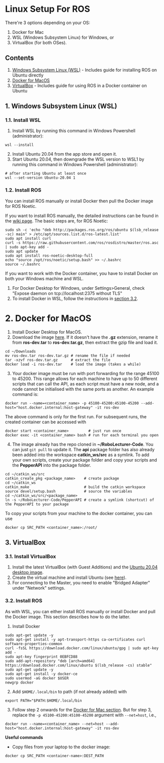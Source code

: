 # Linux Setup For ROS
There're 3 options depending on your OS: 
1. Docker for Mac
2. WSL (Windows Subsystem Linux) for Windows, or 
3. VirtualBox (for both OSes).

## Contents
1. [Windows Subsystem Linux (WSL)](#1-windows-subsystem-linux-wsl) - Includes guide for installing ROS on Ubuntu directly
2. [Docker for MacOS](#2-docker-for-macos)
3. [VirtualBox](#3-virtualbox) - Includes guide for using ROS in a Docker container on Ubuntu

## 1. Windows Subsystem Linux (WSL)
### 1.1. Install WSL
1. Install WSL by running this command in Windows Powershell (administrator):
```
wsl --install
```
2. Install Ubuntu 20.04 from the app store and open it.
3. Start Ubuntu 20.04, then downgrade the WSL version to WSL1 by running this command in Windows Powershell (administrator):
```
# after starting Ubuntu at least once
wsl --set-version Ubuntu-20.04 1
```

### 1.2. Install ROS
You can install ROS manually or install Docker then pull the Docker image for ROS Noetic.

If you want to install ROS manually, the detailed instructions can be found in the [wiki page](http://wiki.ros.org/noetic/Installation/Ubuntu). The basic steps are, for ROS Noetic:
```
sudo sh -c 'echo "deb http://packages.ros.org/ros/ubuntu $(lsb_release -sc) main" > /etc/apt/sources.list.d/ros-latest.list'
sudo apt install curl
curl -s https://raw.githubusercontent.com/ros/rosdistro/master/ros.asc | sudo apt-key add -
sudo apt update
sudo apt install ros-noetic-desktop-full
echo "source /opt/ros/noetic/setup.bash" >> ~/.bashrc
source ~/.bashrc
```

If you want to work with the Docker container, you have to install Docker on both your Windows machine and WSL.
1. For Docker Desktop for Windows, under Settings>General, check "Expose daemon on tcp://localhost:2375 without TLS"
2. To install Docker in WSL, follow the instructions in [section 3.2](#32-install-ros).

# 2. Docker for MacOS
1. Install Docker Desktop for MacOS.
2. Download the image [here](https://imperiallondon-my.sharepoint.com/:f:/g/personal/rcc22_ic_ac_uk/ErFCcfyKCCNFlZ81R5T2wsMBZ_YBO-EgddnCDjM6Fsgfiw?e=irSsJh). If it doesn't have the **.gz** extension, rename it from **ros-dev.tar** to **ros-dev.tar.gz**, then extract the gzip file and load it.
```
cd ~/Downloads
mv ros-dev.tar ros-dev.tar.gz # rename the file if needed
tar -xzvf ros-dev.tar.gz      # extract the file
docker load -i ros-dev.tar    # load the image (takes a while)
```
3. Your docker image must be run with port forwarding for the range 45100 to 45200. This range allows for each machine to have up to 50 different scripts that can call the API, as each script must have a new node, and a node cannot be initialised with the same ports as another. An example command is:
```
docker run --name=<container_name> -p 45100-45200:45100-45200 --add-host="host.docker.internal:host-gateway" -it ros-dev
```
The above command is only for the first run. For subsequent runs, the created container can be accessed with
```
docker start <container_name>         # just run once
docker exec -it <container_name> bash # run for each terminal you open
```
4. The image already has the repo cloned in **~/RoboLecturer-Code**. You can just ```git pull``` to update it. The **api** package folder has also already been added into the workspace **catkin_ws/src** as a symlink. To add your own scripts, create your package folder and copy your scripts and the **PepperAPI** into the package folder.
```
cd ~/catkin_ws/src
catkin_create_pkg <package_name>    # create package
cd ~/catkin_ws
catkin_make                         # build the catkin workspace
source devel/setup.bash             # source the variables
cd ~/catkin_ws/src/<package_name>
ln -s ~/RoboLecturer-Code/PepperAPI # create a symlink (shortcut) of the PepperAPI to your package
```

To copy your scripts from your machine to the docker container, you can use
```
docker cp SRC_PATH <container_name>:/root/
```

## 3. VirtualBox
### 3.1. Install VirtualBox
1. Install the latest VirtualBox (with Guest Additions) and the [Ubuntu 20.04 desktop image](https://releases.ubuntu.com/20.04.5/).
2. Create the virtual machine and install Ubuntu (see [here](https://www.ktexperts.com/how-to-install-ubuntu-20-04-1-lts-on-windows-using-virtualbox/)).
3. For connecting to the Master, you need to enable "Bridged Adapter" under "Network" settings.

### 3.2. Install ROS
As with WSL, you can either install ROS manually or install Docker and pull the Docker image. This section describes how to do the latter.

1. Install Docker
```
sudo apt-get update -y
sudo apt-get install -y apt-transport-https ca-certificates curl software-properties-common
curl -fsSL https://download.docker.com/linux/ubuntu/gpg | sudo apt-key add -
sudo apt-key fingerprint 0EBFCD88
sudo add-apt-repository "deb [arch=amd64] https://download.docker.com/linux/ubuntu $(lsb_release -cs) stable"
sudo apt-get update -y
sudo apt-get install -y docker-ce
sudo usermod -aG docker $USER
newgrp docker
```
2. Add ```$HOME/.local/bin``` to path (if not already added) with
```
export PATH="$PATH:$HOME/.local/bin
```
3. Follow step 2 onwards for the [Docker for Mac section](#2-docker-for-macos). But for step 3, replace the ```-p 45100-45200:45100-45200``` argument with ```--net=host```, i.e.,
```
docker run --name=<container_name> --net=host --add-host="host.docker.internal:host-gateway" -it ros-dev
```

**Useful commands**
- Copy files from your laptop to the docker image:
```
docker cp SRC_PATH <container-name>:DEST_PATH
```
